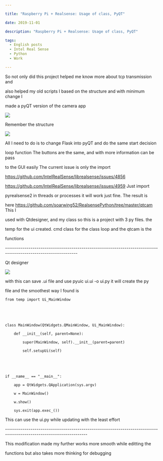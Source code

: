 ```yaml
---

title: "Raspberry Pi + Realsense: Usage of class, PyQT"

date: 2019-11-01

description: "Raspberry Pi + Realsense: Usage of class, PyQT"

tags:
  - English posts
  - Intel Real Sense
  - Python
  - Work

---
```


So not only did this project helped me know more about tcp transmission and

also helped my old scripts I based on the structure and with minimum change I

made a pyQT version of the camera app

[![](https://jaythecheyi.home.blog/wp-content/uploads/2019/11/65228-pyqtcam.jpg)](https://jaythecheyi.home.blog/wp-content/uploads/2019/11/ef385-pyqtcam.jpg)

Remember the structure

[![](https://jaythecheyi.home.blog/wp-content/uploads/2019/11/5c920-flask.jpg)](https://jaythecheyi.home.blog/wp-content/uploads/2019/11/7f9f9-flask.jpg)

All I need to do is to change Flask into pyQT and do the same start decision

loop function The buttons are the same, and with more information can be pass

to the GUI easily The current issue is only the import

<https://github.com/IntelRealSense/librealsense/issues/4856>

<https://github.com/IntelRealSense/librealsense/issues/4959> Just import

pyrealsense2 in threads or processes it will work just fine. The result is

here <https://github.com/soarwing52/RealsensePython/tree/master/qtcam> This I

used with Qtdesigner, and my class so this is a project with 3 py files. the

temp for the ui created. cmd class for the class loop and the qtcam is the

functions

\-------------------------------------------------------------------------------------------------------------------

Qt designer

[![](https://jaythecheyi.home.blog/wp-content/uploads/2019/11/28f3e-qtdesigner.jpg)](https://jaythecheyi.home.blog/wp-content/uploads/2019/11/5e378-qtdesigner.jpg)

with this can save .ui file and use pyuic ui.ui -o ui.py it will create the py

file and the smoothest way I found is

    

    

    from temp import Ui_MainWindow

    

    

    class MainWindow(QtWidgets.QMainWindow, Ui_MainWindow):

        def __init__(self, parent=None):

            super(MainWindow, self).__init__(parent=parent)

            self.setupUi(self)

    

    

    if __name__ == "__main__":

        app = QtWidgets.QApplication(sys.argv)

        w = MainWindow()

        w.show()

        sys.exit(app.exec_())

This can use the ui.py while updating with the least effort

\------------------------------------------------------------------------------------------------------------------------

This modification made my further works more smooth while editting the

functions but also takes more thinking for debugging

